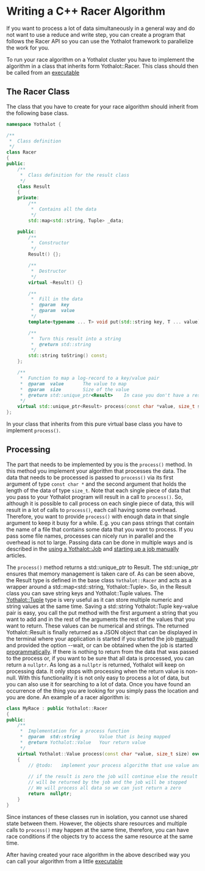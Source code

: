 # Writing a C++ Racer Algorithm

If you want to process a lot of data simultaneously in a general way and
do not want to use a reduce and write step, you can create a program that
follows the Racer API so you can use the Yothalot framework to parallelize
the work for you.

To run your race algorithm on a Yothalot cluster you have to implement
the algorithm in a class that inherits form Yothalot::Racer. This class
should then be called from an [executable](copernica-docs:Yothalot/cpp-program "Create a Yothalot executable")


## The Racer Class

The class that you have to create for your race algorithm should inherit 
from the following base class.

```cpp
namespace Yothalot {

/**
 *  Class definition
 */
class Racer
{
public:
    /**
     *  Class definition for the result class
     */
    class Result
    {
    private:
        /**
         *  Contains all the data
         */
        std::map<std::string, Tuple> _data;

    public:
        /**
         *  Constructor
         */
        Result() {};

        /**
         *  Destructor
         */
        virtual ~Result() {}

        /**
         *  Fill in the data
         *  @param  key
         *  @param  value
         */
        template<typename ... T> void put(std::string key, T ... value) { _data.emplace(std::move(key), Scalar(std::forward<T>(value)...)); }

        /**
         *  Turn this result into a string
         *  @return std::string
         */
        std::string toString() const;
    };

    /**
     *  Function to map a log-record to a key/value pair
     *  @param  value       The value to map
     *  @param  size        Size of the value
     *  @return std::unique_ptr<Result>    In case you don't have a result please return nullptr
     */
    virtual std::unique_ptr<Result> process(const char *value, size_t size) = 0;
};

```
In your class that inherits from this pure virtual base class you have 
to implement `process()`.

## Processing
The part that needs to be implemented by you is the `process()` method.
In this method you implement your algorithm that processes the data. 
The data that needs to be processed is passed to `process()` via its first
argument of type `const char *` and the second argument that holds the length
of the data of type `size_t`. Note that each single piece of data that you
pass to your Yothalot program will result in a call to `process()`. So, although it is possible to call
process on each single piece of data, this will result in a lot of calls to `process()`,
each call having some overhead. Therefore, you want to provide `process()` with
enough data in that single argument to keep it busy for a while. E.g. you can
pass strings that contain the name of a file that contains some data that you want to 
process. If you pass some file names, processes can nicely run in parallel and the
overhead is not to large. Passing data can be done in multiple ways and is
described in the [using a Yothalot::Job](copernica-docs:Yothalot/cpp-job) 
and [starting up a job manually](copernica-docs:Yothalot/cpp-manual) articles.

The `process()` method returns a std::unique_ptr to Result. The std::uniqe_ptr
ensures that memory management is taken care of. As can be seen above, the Result
type is defined in the base class `Yothalot::Racer` and acts as a wrapper around
a std::map<std::string, Yothalot::Tuple>. So, in the Result class you can save
string keys and Yothalot::Tuple values. The [Yothalot::Tuple](copernica-docs:Yothalot/cpp-tuple "Tuple")
type is very useful as it can store multiple numeric and string values at
the same time. Saving a std::string Yothalot::Tuple key-value pair is easy, you call
the put method with the first argument a string that you want to add and 
in the rest of the arguments the rest of the values that you want to return.
These values can be numerical and strings. The returned Yothalot::Result is
finally returned as a JSON object that can be displayed in the terminal where your application is started
if you started the job [manually](copernica-docs:Yothalot/cpp-manual) and
provided the option --wait, or can be obtained when the job is started 
[programmatically](copernica-docs:Yothalot/cpp-job "Yothalot::Job"). If there
is nothing to return from the data that was passed to the process or, 
if you want to be sure that all data is processed, you can return a `nullptr`.
As long as a `nullptr` is returned, Yothalot will keep on processing data.
It only stops with processing when the return value is non-null. With this functionality 
it is not only easy to process a lot of data, but you can also use it for
searching to a lot of data. Once you have found an occurrence of the thing
you are looking for you simply pass the location and you are done. An example
of a racer algorithm is:

```cpp
class MyRace : public Yothalot::Racer
{
public:
    /**
     *  Implementation for a process function
     *  @param  std::string       Value that is being mapped
     *  @return Yothalot::Value   Your return value
     */
    virtual Yothalot::Value process(const char *value, size_t size) override
    {
        // @todo:   implement your process algorithm that use value and maybe size
        
        // if the result is zero the job will continue else the result 
        // will be returned by the job and the job will be stopped
        // We will process all data so we can just return a zero
        return  nullptr;
    }
}
```
Since instances of these classes run in isolation, you cannot use shared
state between them. However, the objects share resources and multiple calls
to `process()` may happen at the same time, therefore, you can have race
conditions if the objects try to access the same resource at the same time.

After having created your race algorithm in the above described way
you can call your algorithm from a little [executable](copernica-docs:Yothalot/cpp-program "Create a Yothalot program")
